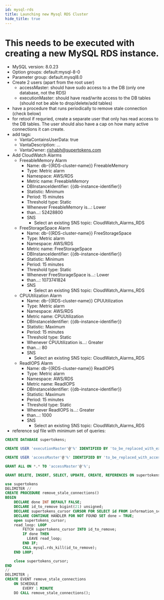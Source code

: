 ```yaml
---
id: mysql-rds
title: Launching new Mysql RDS Cluster
hide_title: true
---
```

# This needs to be executed with creating a new MySQL RDS instance.
- MySQL version: 8.0.23
- Option groups: default:mysql-8-0
- Parameter group: default.mysql8.0
- Create 2 users (apart from the root user)
    - accessMaster: should have sudo access to a the DB (only one database, not the RDS)
    - executionMaster: should have read/write access to the DB tables (should not be able to drop/delete/add tables)
- have a procedure that runs periodically to remove stale connection (check below)
- for retool if requried, create a separate user that only has read access to the DB tables. The user should also have a cap on how many active connections it can create.
- add tags:
    - VantaContainsUserData: true
    - VantaDescription: ...
    - VantaOwner: rishabh@supertokens.com
- Add CloudWatch Alarms
    - FreeableMemory Alarm
        - Name: db-{{RDS-cluster-name}} FreeableMemory
        - Type: Metric alarm
        - Namespace: AWS/RDS
        - Metric name: FreeableMemory
        - DBInstanceIdentifier: {{db-instance-identifier}}
        - Statistic: Minimum
        - Period: 15 minutes
        - Threshold type: Static
        - Whenever FreeableMemory is...: Lower
        - than…: 52428800
        - SNS
            - Select an existing SNS topic: CloudWatch_Alarms_RDS
    - FreeStorageSpace Alarm
        - Name: db-{{RDS-cluster-name}} FreeStorageSpace
        - Type: Metric alarm
        - Namespace: AWS/RDS
        - Metric name: FreeStorageSpace
        - DBInstanceIdentifier: {{db-instance-identifier}}
        - Statistic: Minimum
        - Period: 15 minutes
        - Threshold type: Static
        - Whenever FreeStorageSpace is...: Lower
        - than…: 1073741824
        - SNS
            - Select an existing SNS topic: CloudWatch_Alarms_RDS
    - CPUUtilization Alarm
        - Name: db-{{RDS-cluster-name}} CPUUtilization
        - Type: Metric alarm
        - Namespace: AWS/RDS
        - Metric name: CPUUtilization
        - DBInstanceIdentifier: {{db-instance-identifier}}
        - Statistic: Maximum
        - Period: 15 minutes
        - Threshold type: Static
        - Whenever CPUUtilization is...: Greater
        - than…: 80
        - SNS
            - Select an existing SNS topic: CloudWatch_Alarms_RDS
    - ReadIOPS Alarm
        - Name: db-{{RDS-cluster-name}} ReadIOPS
        - Type: Metric alarm
        - Namespace: AWS/RDS
        - Metric name: ReadIOPS
        - DBInstanceIdentifier: {{db-instance-identifier}}
        - Statistic: Maximum
        - Period: 15 minutes
        - Threshold type: Static
        - Whenever ReadIOPS is...: Greater
        - than…: 1000
        - SNS
            - Select an existing SNS topic: CloudWatch_Alarms_RDS
- reference sql file with minimum set of queries:

```sql
CREATE DATABASE supertokens;

CREATE USER 'executionMaster'@'%' IDENTIFIED BY 'to_be_replaced_with_execution_master_password';

CREATE USER 'accessMaster'@'%' IDENTIFIED BY 'to_be_replaced_with_access_master_password';

GRANT ALL ON *.* TO 'accessMaster'@'%';

GRANT DELETE, INSERT, SELECT, UPDATE, CREATE, REFERENCES ON supertokens.* TO 'executionMaster'@'%';

use supertokens
DELIMITER //
CREATE PROCEDURE remove_stale_connections()
BEGIN
    DECLARE done INT DEFAULT FALSE;
    DECLARE id_to_remove bigint(21) unsigned;
    DECLARE supertokens_cursor CURSOR FOR SELECT id FROM information_schema.processlist WHERE time > 250;
    DECLARE CONTINUE HANDLER FOR NOT FOUND SET done = TRUE;
    open supertokens_cursor;
    read_loop: LOOP
        FETCH supertokens_cursor INTO id_to_remove;
        IF done THEN
          LEAVE read_loop;
        END IF;
        CALL mysql.rds_kill(id_to_remove);
    END LOOP;

    close supertokens_cursor;
END
//
DELIMITER ;
CREATE EVENT remove_stale_connections
    ON SCHEDULE
        EVERY 1 MINUTE
    DO CALL remove_stale_connections();
```